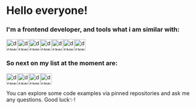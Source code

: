 # Hello everyone!
### I'm a frontend developer, and tools what i am similar with: 

<img src="https://user-images.githubusercontent.com/58249679/198398512-e04d9087-e921-4b1b-9e65-44e36ce6ba01.svg" alt="drawing" width="30"/><img src="https://user-images.githubusercontent.com/58249679/198400693-8ace6847-b2ad-48de-a8d8-1ebf26bf6ab2.svg" alt="drawing" width="30"/><img src="https://user-images.githubusercontent.com/58249679/198400722-cfb5f8e4-4c64-4fda-aa8b-64d393736fb3.svg" alt="drawing" width="30"/><img src="https://user-images.githubusercontent.com/58249679/198400962-fdf790be-98af-40fe-b15b-ab565d5123ce.svg" alt="drawing" width="30"/><img src="https://user-images.githubusercontent.com/58249679/198400976-938a82e5-8d11-41b2-90d4-2efcf7d3dcf4.svg" alt="drawing" width="30"/><img src="https://user-images.githubusercontent.com/58249679/198401002-68cf59bb-7b08-47c1-8a84-5c9029042c52.svg" alt="drawing" width="30"/><img src="https://user-images.githubusercontent.com/58249679/198401090-609d68d3-d0b1-4536-a43e-883e98ae4c6a.svg" alt="drawing" width="30"/>

### So next on my list at the moment are:

<img src="https://user-images.githubusercontent.com/58249679/198401625-127ca9a0-0bdf-46f2-a3d5-ff59c3e0977f.svg" alt="drawing" width="30"/><img src="https://user-images.githubusercontent.com/58249679/198401622-2e9aba04-0ba5-4f3c-8c94-f7de50b6a2fd.svg" alt="drawing" width="30"/><img src="https://user-images.githubusercontent.com/58249679/198401618-7378bfc7-8832-4772-bc62-ad88fd244c1d.svg" alt="drawing" width="30"/><img src="https://user-images.githubusercontent.com/58249679/198401627-7958ae03-bd86-49f6-a0d1-4554b43cf79e.svg" alt="drawing" width="30"/>

You can explore some code examples via pinned repositories and ask me any questions. Good luck✨!

